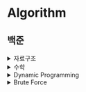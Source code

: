 # Algorithm

## 백준

<details>
<summary>자료구조</summary>

|No.|Problems|Swift|Velog-posts|
|------|---|---|-----|
|10828|[스택](https://www.acmicpc.net/problem/10828)|[answer](https://github.com/seonyoung42/Algorithm/blob/master/백준/10828.playground/Contents.swift)||
|9093|[단어뒤집기](https://www.acmicpc.net/problem/9093)|[answer](https://github.com/seonyoung42/Algorithm/blob/master/백준/9093.playground/Contents.swift)|[9093 - 단어뒤집기](https://velog.io/@sun02/Swift-백준-9093-단어뒤집기)|
|9012|[괄호](https://www.acmicpc.net/problem/9012)|[answer](https://github.com/seonyoung42/Algorithm/blob/master/백준/9012.playground/Contents.swift)|[9012 - 괄호](https://velog.io/@sun02/Swift-백준-9012-괄호)|
|1874|[스택 수열](https://www.acmicpc.net/problem/1874)|[answer](https://github.com/seonyoung42/Algorithm/blob/master/백준/1874.playground/Contents.swift)|
|1406|[에디터](https://www.acmicpc.net/problem/1406)|[answer](https://github.com/seonyoung42/Algorithm/blob/master/백준/1406.playground/Contents.swift)|[1406 - 에디터](https://velog.io/@sun02/Swift-1406-에디터)|
|10845|[큐](https://www.acmicpc.net/problem/10845)|[answer](https://github.com/seonyoung42/Algorithm/blob/master/백준/10845.playground/Contents.swift)||
|1158|[요세푸스 문제](https://www.acmicpc.net/problem/1158)|[answer](https://github.com/seonyoung42/Algorithm/blob/master/백준/1158.playground/Contents.swift)|[1158 - 요세푸스](https://velog.io/@sun02/Swift-백준-1158-요세푸스-순열)|
|10866|[덱](https://www.acmicpc.net/problem/10866)|[answer](https://github.com/seonyoung42/Algorithm/blob/master/백준/10866.playground/Contents.swift)|[10866 - 덱](https://velog.io/@sun02/Swift-백준-10866-덱)|
|17413|[단어 뒤집기2](https://www.acmicpc.net/problem/17413)|[answer](https://github.com/seonyoung42/Algorithm/blob/master/백준/17413.playground/Contents.swift)|[17413 - 단어뒤집기](https://velog.io/@sun02/Swift-백준-17413-단어뒤집기-2)|
|10799|[쇠막대기](https://www.acmicpc.net/problem/10799)|[answer](https://github.com/seonyoung42/Algorithm/blob/master/백준/10799.playground/Contents.swift)|[10799 - 쇠막대기](https://velog.io/@sun02/Swift-백준-10799-쇠막대기)|
|17298|[오큰수](https://www.acmicpc.net/problem/17298)|[answer](https://github.com/seonyoung42/Algorithm/blob/master/백준/17298.playground/Contents.swift)|[17298 - 오큰수](https://velog.io/@sun02/Swift-백준-17298-오큰수)|
|17299|[오등큰수](https://www.acmicpc.net/problem/17299)|[answer](https://github.com/seonyoung42/Algorithm/blob/master/백준/17299.playground/Contents.swift)|[17299 - 오등큰수](https://velog.io/@sun02/Swift-백준-17299-오등큰수)|
|1935|[후위표기식2](https://www.acmicpc.net/problem/1935)|[answer](https://github.com/seonyoung42/Algorithm/blob/master/백준/1935.playground/Contents.swift)|[1935 - 후위표기식2](https://velog.io/@sun02/Swift-백준-1935후위표기식2)|
|1918|[후위표기식](https://www.acmicpc.net/problem/1918)|[answer](https://github.com/seonyoung42/Algorithm/blob/master/백준/1918.playground/Contents.swift)|[1918 - 후위표기식](https://velog.io/@sun02/Swift-백준-1918-후위표기식)|
|10808|[알파벳 개수](https://www.acmicpc.net/problem/10808)|[answer](https://github.com/seonyoung42/Algorithm/blob/master/백준/10808.playground/Contents.swift)||
|10809|[알파벳 찾기](https://www.acmicpc.net/problem/10809)|[answer](https://github.com/seonyoung42/Algorithm/blob/master/백준/107809.playground/Contents.swift)||
|10820|[문자열 분석](https://www.acmicpc.net/problem/10820)|[answer](https://github.com/seonyoung42/Algorithm/blob/master/백준/10820.playground/Contents.swift)||
|2743|[단어 길이 재기](https://www.acmicpc.net/problem/2743)|[answer](https://github.com/seonyoung42/Algorithm/blob/master/백준/2743.playground/Contents.swift)||
|11655|[ROT13](https://www.acmicpc.net/problem/11655)|[answer](https://github.com/seonyoung42/Algorithm/blob/master/백준/11655.playground/Contents.swift)||
|10824|[네 수](https://www.acmicpc.net/problem/10824)|[answer](https://github.com/seonyoung42/Algorithm/blob/master/백준/10824.playground/Contents.swift)||
|11656|[접미사 배열](https://www.acmicpc.net/problem/11656)|[answer](https://github.com/seonyoung42/Algorithm/blob/master/백준/11656.playground/Contents.swift)||

</details>

<details>
<summary>수학</summary>

|No.|Problems|Swift|Velog-posts|
|------|---|---|-----|
|10430|[나머지](https://www.acmicpc.net/problem/10430)|[answer](https://github.com/seonyoung42/Algorithm/blob/master/백준/10430.playground/Contents.swift)||
|2609|[최대공약수와 최소공배수](https://www.acmicpc.net/problem/2609)|[answer](https://github.com/seonyoung42/Algorithm/blob/master/백준/2609.playground/Contents.swift)|[2609 - 최대공약수와 최소공배수](https://velog.io/@sun02/Swift-백준-2609-최대공약수와-최소공배수)|
|1934|[최소공배수](https://www.acmicpc.net/problem/1934)|[answer](https://github.com/seonyoung42/Algorithm/blob/master/백준/1934.playground/Contents.swift)||
|1978|[소수 찾기](https://www.acmicpc.net/problem/1978)|[answer](https://github.com/seonyoung42/Algorithm/blob/master/백준/1978.playground/Contents.swift)|[1978 - 소수찾기(에라토스테네스의 체)](https://velog.io/@sun02/Swift-1978-소수찾기)|
|1929|[소수 구하기](https://www.acmicpc.net/problem/1929)|[answer](https://github.com/seonyoung42/Algorithm/blob/master/백준/1929.playground/Contents.swift)||
|6588|[골드바흐의 추측](https://www.acmicpc.net/problem/6588)|[answer](https://github.com/seonyoung42/Algorithm/blob/master/백준/6588.playground/Contents.swift)|[6588 - 골드바흐의 추측](https://velog.io/@sun02/Swift-백준-6588-골드바흐의-추측)|
|10872|[팩토리얼](https://www.acmicpc.net/problem/10872)|[answer](https://github.com/seonyoung42/Algorithm/blob/master/백준/10872.playground/Contents.swift)||
|1676|[팩토리얼 0의 개수](https://www.acmicpc.net/problem/1676)|[answer](https://github.com/seonyoung42/Algorithm/blob/master/백준/1676.playground/Contents.swift)||
|2004|[조합 0의 개수](https://www.acmicpc.net/problem/2004)|[answer](https://github.com/seonyoung42/Algorithm/blob/master/백준/2004.playground/Contents.swift)|[2004 - 조합 0의 개수](https://velog.io/@sun02/Swift-백준-2004-조합-0의-개수)|
|9613|[GCD 합](https://www.acmicpc.net/problem/9613)|[answer](https://github.com/seonyoung42/Algorithm/blob/master/백준/9613.playground/Contents.swift)||
|17087|[숨바꼭질 6](https://www.acmicpc.net/problem/17087)|[answer](https://github.com/seonyoung42/Algorithm/blob/master/백준/17087.playground/Contents.swift)||
|17103|[골드바흐 파티션](https://www.acmicpc.net/problem/17103)|[answer](https://github.com/seonyoung42/Algorithm/blob/master/백준/17103.playground/Contents.swift)||
|11005|[진법변환2](https://www.acmicpc.net/problem/11005)|[answer](https://github.com/seonyoung42/Algorithm/blob/master/백준/11005.playground/Contents.swift)||
|2745|[진법변환](https://www.acmicpc.net/problem/2745)|[answer](https://github.com/seonyoung42/Algorithm/blob/master/백준/2745.playground/Contents.swift)||
|11653|[소인수분해](https://www.acmicpc.net/problem/11653)|[answer](https://github.com/seonyoung42/Algorithm/blob/master/백준/11653.playground/Contents.swift)||

</details>

<details>
<summary>Dynamic Programming</summary>
  
|No.|Problems|Swift|Velog-posts|
|------|---|---|-----|
|1463|[1로 만들기](https://www.acmicpc.net/problem/1463)|[answer](https://github.com/seonyoung42/Algorithm/blob/master/백준/1463.playground/Contents.swift)|[1463-1로 만들기](https://velog.io/@sun02/Swift-백준-1463-1로-만들기)|
|11726|[2xn 타일링](https://www.acmicpc.net/problem/11726)|[answer](https://github.com/seonyoung42/Algorithm/blob/master/백준/11726.playground/Contents.swift)||
|11727|[2xn 타일링2](https://www.acmicpc.net/problem/11727)|[answer](https://github.com/seonyoung42/Algorithm/blob/master/백준/11727.playground/Contents.swift)||
|9095|[1,2,3 더하기](https://www.acmicpc.net/problem/9095)|[answer](https://github.com/seonyoung42/Algorithm/blob/master/백준/9095.playground/Contents.swift)||
|11052|[카드 구매하기](https://www.acmicpc.net/problem/11052)|[answer](https://github.com/seonyoung42/Algorithm/blob/master/백준/11052.playground/Contents.swift)||
|16914|[카드 구매하기2](https://www.acmicpc.net/problem/16914)|[answer](https://github.com/seonyoung42/Algorithm/blob/master/백준/16914.playground/Contents.swift)||
|15990|[1,2,3 더하기5](https://www.acmicpc.net/problem/15990)|[answer](https://github.com/seonyoung42/Algorithm/blob/master/백준/15990.playground/Contents.swift)||
|10844|[쉬운 계단수](https://www.acmicpc.net/problem/10844)|[answer](https://github.com/seonyoung42/Algorithm/blob/master/백준/10844.playground/Contents.swift)|[10844-쉬운 계단수](https://velog.io/@sun02/Swift-10844-백준-쉬운-계단-수)|
|2193|[이친수](https://www.acmicpc.net/problem/2193)|[answer](https://github.com/seonyoung42/Algorithm/blob/master/백준/2193.playground/Contents.swift)||
|11053|[가장 긴 증가하는 부분 수열](https://www.acmicpc.net/problem/11053)|[answer](https://github.com/seonyoung42/Algorithm/blob/master/백준/11053.playground/Contents.swift)|[11053 - 가장 긴 증가하는 부분 수열](https://velog.io/@sun02/Swift-백준-11053-가장-긴-증가하는-부분-수열)|
|14002|[가장 긴 증가하는 부분 수열4](https://www.acmicpc.net/problem/14002)|[answer](https://github.com/seonyoung42/Algorithm/blob/master/백준/14002.playground/Contents.swift)||
|1912|[연속합](https://www.acmicpc.net/problem/1912)|[answer](https://github.com/seonyoung42/Algorithm/blob/master/백준/1912.playground/Contents.swift)||
|1699|[제곱수의 합](https://www.acmicpc.net/problem/1699)|[answer](https://github.com/seonyoung42/Algorithm/blob/master/백준/1699.playground/Contents.swift)||
|2225|[합분해](https://www.acmicpc.net/problem/2225)|[answer](https://github.com/seonyoung42/Algorithm/blob/master/백준/2225.playground/Contents.swift)|[2225-합분해](https://velog.io/@sun02/Swift-백준-2225-합분해)|
|15988|[1,2,3 더하기 3](https://www.acmicpc.net/problem/15988)|[answer](https://github.com/seonyoung42/Algorithm/blob/master/백준/15988.playground/Contents.swift)||
|1149|[R,G,B 거리](https://www.acmicpc.net/problem/1149)|[answer](https://github.com/seonyoung42/Algorithm/blob/master/백준/1149.playground/Contents.swift)|[1149-RGB거리](https://velog.io/@sun02/Swift-백준-1149-RGB거리)|
|1309|[동물원](https://www.acmicpc.net/problem/1309)|[answer](https://github.com/seonyoung42/Algorithm/blob/master/백준/1309.playground/Contents.swift)||
|11057|[오르막 수](https://www.acmicpc.net/problem/11057)|[answer](https://github.com/seonyoung42/Algorithm/blob/master/백준/11057.playground/Contents.swift)|[11057-오르막수](https://velog.io/@sun02/Swift-백준-11057-오르막-수)|
|9465|[스티커](https://www.acmicpc.net/problem/9465)|[answer](https://github.com/seonyoung42/Algorithm/blob/master/백준/9465.playground/Contents.swift)|[9465-스티커](https://velog.io/@sun02/Swift)|
|2156|[포도주 시식](https://www.acmicpc.net/problem/2156)|[answer](https://github.com/seonyoung42/Algorithm/blob/master/백준/2156.playground/Contents.swift)|[2156-포도주 시식](https://velog.io/@sun02/백준-2156-Swift-포도주-시식)|
|1932|[정수 삼각형](https://www.acmicpc.net/problem/1932)|[answer](https://github.com/seonyoung42/Algorithm/blob/master/백준/1932.playground/Contents.swift)||
  
</details>

<details>
<summary>Brute Force</summary>
  
|No.|Problems|Swift|Velog-posts|
|------|---|---|-----|
|2309|[일곱 난쟁이](https://www.acmicpc.net/problem/2309)|[answer](https://github.com/seonyoung42/Algorithm/blob/master/백준/2309.playground/Contents.swift)||
|3085|[사탕 게임](https://www.acmicpc.net/problem/3085)|[answer](https://github.com/seonyoung42/Algorithm/blob/master/백준/3085.playground/Contents.swift)|[[Swift] 백준 3085 - 사탕게임](https://velog.io/@sun02/Swift-백준-3085-사탕게임)|
|1476|[날짜 계산](https://www.acmicpc.net/problem/1476)|[answer](https://github.com/seonyoung42/Algorithm/blob/master/백준/1476.playground/Contents.swift)||
  |1107|[리모컨](https://www.acmicpc.net/problem/1107)|[answer](https://github.com/seonyoung42/Algorithm/blob/master/백준/1107.playground/Contents.swift)|[[Swift] 백준 1107 - 리모컨](https://velog.io/@sun02/Swift-백준-1107-리모컨)|
  |14500|[테트로미노](https://www.acmicpc.net/problem/14500)|[answer](https://github.com/seonyoung42/Algorithm/blob/master/백준/14500.playground/Contents.swift)||
  |6064|[카잉 달력](https://www.acmicpc.net/problem/6064)|[answer](https://github.com/seonyoung42/Algorithm/blob/master/백준/6064.playground/Contents.swift)||
  |1748|[수 이어 쓰기1](https://www.acmicpc.net/problem/1748)|[answer](https://github.com/seonyoung42/Algorithm/blob/master/백준/1748.playground/Contents.swift)||
  |9095|[1,2,3 더하기](https://www.acmicpc.net/problem/9095)|[answer](https://github.com/seonyoung42/Algorithm/blob/master/백준/9095.playground/Contents.swift)||
</details>
